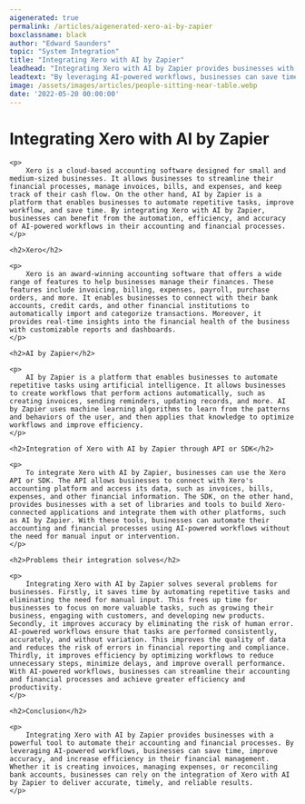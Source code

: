 ```yaml
---
aigenerated: true
permalink: /articles/aigenerated-xero-ai-by-zapier
boxclassname: black
author: "Edward Saunders"
topic: "System Integration"
title: "Integrating Xero with AI by Zapier"
leadhead: "Integrating Xero with AI by Zapier provides businesses with a powerful tool to automate their accounting and financial processes"
leadtext: "By leveraging AI-powered workflows, businesses can save time, improve accuracy, and increase efficiency in their financial management. Whether it is creating invoices, managing expenses, or reconciling bank accounts, businesses can rely on the integration of Xero with AI by Zapier to deliver accurate, timely, and reliable results."
image: /assets/images/articles/people-sitting-near-table.webp
date: '2022-05-20 00:00:00'
---
```

<div class="arttext">	<h1>Integrating Xero with AI by Zapier</h1>
	
	<p>
		Xero is a cloud-based accounting software designed for small and medium-sized businesses. It allows businesses to streamline their financial processes, manage invoices, bills, and expenses, and keep track of their cash flow. On the other hand, AI by Zapier is a platform that enables businesses to automate repetitive tasks, improve workflow, and save time. By integrating Xero with AI by Zapier, businesses can benefit from the automation, efficiency, and accuracy of AI-powered workflows in their accounting and financial processes.
	</p>
	
	<h2>Xero</h2>
	
	<p>
		Xero is an award-winning accounting software that offers a wide range of features to help businesses manage their finances. These features include invoicing, billing, expenses, payroll, purchase orders, and more. It enables businesses to connect with their bank accounts, credit cards, and other financial institutions to automatically import and categorize transactions. Moreover, it provides real-time insights into the financial health of the business with customizable reports and dashboards.
	</p>
	
	<h2>AI by Zapier</h2>
	
	<p>
		AI by Zapier is a platform that enables businesses to automate repetitive tasks using artificial intelligence. It allows businesses to create workflows that perform actions automatically, such as creating invoices, sending reminders, updating records, and more. AI by Zapier uses machine learning algorithms to learn from the patterns and behaviors of the user, and then applies that knowledge to optimize workflows and improve efficiency.
	</p>
	
	<h2>Integration of Xero with AI by Zapier through API or SDK</h2>
	
	<p>
		To integrate Xero with AI by Zapier, businesses can use the Xero API or SDK. The API allows businesses to connect with Xero's accounting platform and access its data, such as invoices, bills, expenses, and other financial information. The SDK, on the other hand, provides businesses with a set of libraries and tools to build Xero-connected applications and integrate them with other platforms, such as AI by Zapier. With these tools, businesses can automate their accounting and financial processes using AI-powered workflows without the need for manual input or intervention.
	</p>
	
	<h2>Problems their integration solves</h2>
	
	<p>
		Integrating Xero with AI by Zapier solves several problems for businesses. Firstly, it saves time by automating repetitive tasks and eliminating the need for manual input. This frees up time for businesses to focus on more valuable tasks, such as growing their business, engaging with customers, and developing new products. Secondly, it improves accuracy by eliminating the risk of human error. AI-powered workflows ensure that tasks are performed consistently, accurately, and without variation. This improves the quality of data and reduces the risk of errors in financial reporting and compliance. Thirdly, it improves efficiency by optimizing workflows to reduce unnecessary steps, minimize delays, and improve overall performance. With AI-powered workflows, businesses can streamline their accounting and financial processes and achieve greater efficiency and productivity.
	</p>
	
	<h2>Conclusion</h2>
	
	<p>
		Integrating Xero with AI by Zapier provides businesses with a powerful tool to automate their accounting and financial processes. By leveraging AI-powered workflows, businesses can save time, improve accuracy, and increase efficiency in their financial management. Whether it is creating invoices, managing expenses, or reconciling bank accounts, businesses can rely on the integration of Xero with AI by Zapier to deliver accurate, timely, and reliable results.
	</p>
	
</div>